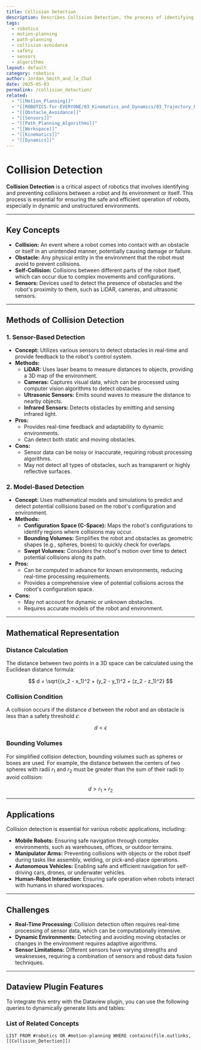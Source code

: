 ```yaml
---
title: Collision Detection
description: Describes Collision Detection, the process of identifying and preventing collisions between a robot and its environment or itself, crucial for safe and efficient robot operation.
tags:
  - robotics
  - motion-planning
  - path-planning
  - collision-avoidance
  - safety
  - sensors
  - algorithms
layout: default
category: robotics
author: Jordan_Smith_and_le_Chat
date: 2025-05-03
permalink: /collision_detection/
related:
  - "[[Motion_Planning]]"
  - "[[ROBOTICS-for-EVERYONE/03_Kinematics_and_Dynamics/03_Trajectory_Planning/Configuration_Space]]"
  - "[[Obstacle_Avoidance]]"
  - "[[Sensors]]"
  - "[[Path_Planning_Algorithms]]"
  - "[[Workspace]]"
  - "[[Kinematics]]"
  - "[[Dynamics]]"
---
```


# Collision Detection

**Collision Detection** is a critical aspect of robotics that involves identifying and preventing collisions between a robot and its environment or itself. This process is essential for ensuring the safe and efficient operation of robots, especially in dynamic and unstructured environments.

---

## Key Concepts

* **Collision:** An event where a robot comes into contact with an obstacle or itself in an unintended manner, potentially causing damage or failure.
* **Obstacle:** Any physical entity in the environment that the robot must avoid to prevent collisions.
* **Self-Collision:** Collisions between different parts of the robot itself, which can occur due to complex movements and configurations.
* **Sensors:** Devices used to detect the presence of obstacles and the robot's proximity to them, such as LiDAR, cameras, and ultrasonic sensors.

---

## Methods of Collision Detection

### 1. Sensor-Based Detection

* **Concept:** Utilizes various sensors to detect obstacles in real-time and provide feedback to the robot's control system.
* **Methods:**
    * **LiDAR:** Uses laser beams to measure distances to objects, providing a 3D map of the environment.
    * **Cameras:** Captures visual data, which can be processed using computer vision algorithms to detect obstacles.
    * **Ultrasonic Sensors:** Emits sound waves to measure the distance to nearby objects.
    * **Infrared Sensors:** Detects obstacles by emitting and sensing infrared light.
* **Pros:**
    * Provides real-time feedback and adaptability to dynamic environments.
    * Can detect both static and moving obstacles.
* **Cons:**
    * Sensor data can be noisy or inaccurate, requiring robust processing algorithms.
    * May not detect all types of obstacles, such as transparent or highly reflective surfaces.

### 2. Model-Based Detection

* **Concept:** Uses mathematical models and simulations to predict and detect potential collisions based on the robot's configuration and environment.
* **Methods:**
    * **Configuration Space (C-Space):** Maps the robot's configurations to identify regions where collisions may occur.
    * **Bounding Volumes:** Simplifies the robot and obstacles as geometric shapes (e.g., spheres, boxes) to quickly check for overlaps.
    * **Swept Volumes:** Considers the robot's motion over time to detect potential collisions along its path.
* **Pros:**
    * Can be computed in advance for known environments, reducing real-time processing requirements.
    * Provides a comprehensive view of potential collisions across the robot's configuration space.
* **Cons:**
    * May not account for dynamic or unknown obstacles.
    * Requires accurate models of the robot and environment.

---

## Mathematical Representation

### Distance Calculation

The distance between two points in a 3D space can be calculated using the Euclidean distance formula:

$$
d = \sqrt{(x_2 - x_1)^2 + (y_2 - y_1)^2 + (z_2 - z_1)^2}
$$

### Collision Condition

A collision occurs if the distance $d$ between the robot and an obstacle is less than a safety threshold $\epsilon$:

$$
d < \epsilon
$$

### Bounding Volumes

For simplified collision detection, bounding volumes such as spheres or boxes are used. For example, the distance between the centers of two spheres with radii $r_1$ and $r_2$ must be greater than the sum of their radii to avoid collision:

$$
d > r_1 + r_2
$$

---

## Applications

Collision detection is essential for various robotic applications, including:

* **Mobile Robots:** Ensuring safe navigation through complex environments, such as warehouses, offices, or outdoor terrains.
* **Manipulator Arms:** Preventing collisions with objects or the robot itself during tasks like assembly, welding, or pick-and-place operations.
* **Autonomous Vehicles:** Enabling safe and efficient navigation for self-driving cars, drones, or underwater vehicles.
* **Human-Robot Interaction:** Ensuring safe operation when robots interact with humans in shared workspaces.

---

## Challenges

* **Real-Time Processing:** Collision detection often requires real-time processing of sensor data, which can be computationally intensive.
* **Dynamic Environments:** Detecting and avoiding moving obstacles or changes in the environment requires adaptive algorithms.
* **Sensor Limitations:** Different sensors have varying strengths and weaknesses, requiring a combination of sensors and robust data fusion techniques.

---

## Dataview Plugin Features

To integrate this entry with the Dataview plugin, you can use the following queries to dynamically generate lists and tables:

### List of Related Concepts

```dataview
LIST FROM #robotics OR #motion-planning WHERE contains(file.outlinks, [[Collision_Detection]])
